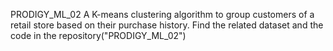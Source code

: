 PRODIGY_ML_02
A K-means clustering algorithm to group customers of a retail store based on their purchase history. Find the related dataset and the code in the repository("PRODIGY_ML_02")
